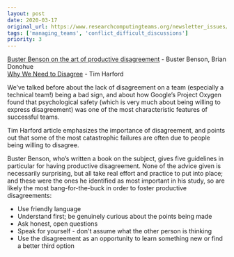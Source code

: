 ```yaml
---
layout: post
date: 2020-03-17
original_url: https://www.researchcomputingteams.org/newsletter_issues/0014
tags: ['managing_teams', 'conflict_difficult_discussions']
priority: 3
---
```


<!-- markdownlint-disable MD033 -->
<!-- markdownlint-disable MD041 -->
<!-- markdownlint-disable MD049 -->

[Buster Benson on the art of productive disagreement](https://www.intercom.com/blog/podcasts/buster-benson-on-the-art-of-productive-disagreement) - Buster Benson, Brian Donohue<br/>
[Why We Need to Disagree](http://timharford.com/2020/02/why-we-need-to-disagree) - Tim Harford

We’ve talked before about the lack of disagreement on a team (especially a technical team!) being a bad sign, and about how Google’s Project Oxygen found that psychological safety (which is very much about being willing to express disagreement) was one of the most characteristic features of successful teams.

Tim Harford article emphasizes the importance of disagreement, and points out that some of the most catastrophic failures are often due to people being willing to disagree.

Buster Benson, who’s written a book on the subject, gives five guidelines in particular for having productive disagreement.  None of the advice given is necessarily surprising, but all take real effort and practice to put into place; and these were the ones he identified as most important in his study, so are likely the most bang-for-the-buck in order to foster productive disagreements:

- Use friendly language
- Understand first; be genuinely curious about the points being made
- Ask honest, open questions
- Speak for yourself - don't assume what the other person is thinking
- Use the disagreement as an opportunity to learn something new or find a better third option
